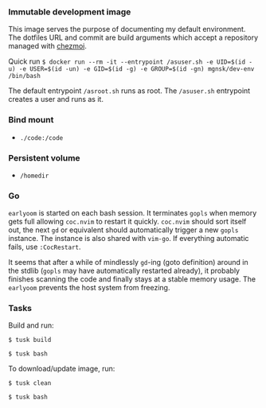 ### Immutable development image

This image serves the purpose of documenting my default environment. The dotfiles URL and commit are build arguments which accept a repository managed with [chezmoi](https://github.com/twpayne/chezmoi).

Quick run
`$ docker run --rm -it --entrypoint /asuser.sh -e UID=$(id -u) -e USER=$(id -un) -e GID=$(id -g) -e GROUP=$(id -gn) mgnsk/dev-env /bin/bash`

The default entrypoint `/asroot.sh` runs as root.
The `/asuser.sh` entrypoint creates a user and runs as it.

### Bind mount
* `./code:/code`

### Persistent volume
* `/homedir`

### Go

`earlyoom` is started on each bash session. It terminates `gopls` when memory gets full allowing `coc.nvim` to restart it quickly. `coc.nvim` should sort itself out, the next `gd` or equivalent should automatically trigger a new `gopls` instance. The instance is also shared with `vim-go`. If everything automatic fails, use `:CocRestart`.

It seems that after a while of mindlessly `gd`-ing (goto definition) around in the stdlib (`gopls` may have automatically restarted already), it probably finishes scanning the code and finally stays at a stable memory usage. The `earlyoom` prevents the host system from freezing.

### Tasks

Build and run:

`$ tusk build`

`$ tusk bash`
 

 To download/update image, run:

`$ tusk clean`

`$ tusk bash`
